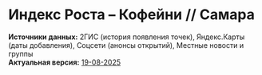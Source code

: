 # Индекс Роста – Кофейни // Самара

**Источники данных:** 2ГИС (история появления точек), Яндекс.Карты (даты добавления), Соцсети (анонсы открытий), Местные новости и группы <br>
**Актуальная версия:** [19-08-2025](/radar/index-smr/changelog/19-08-2025)

<IndexSMR />
